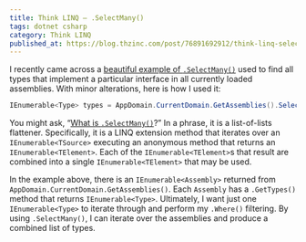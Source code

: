 ```yaml
---
title: Think LINQ – .SelectMany()
tags: dotnet csharp
category: Think LINQ
published_at: https://blog.thzinc.com/post/76891692912/think-linq-selectmany
---
```


I recently came across a [beautiful example of `.SelectMany()`][so-answer] used to find all types that implement a particular interface in all currently loaded assemblies. With minor alterations, here is how I used it:

```csharp
IEnumerable<Type> types = AppDomain.CurrentDomain.GetAssemblies().SelectMany(a => a.GetTypes()).Where(t => typeof(MyInterface).IsAssignableFrom(t) && t.IsClass && !t.IsAbstract);
```

You might ask, “[What is `.SelectMany()`][docs-selectmany]?” In a phrase, it is a list-of-lists flattener. Specifically, it is a LINQ extension method that iterates over an `IEnumerable<TSource>` executing an anonymous method that returns an `IEnumerable<TElement>`. Each of the `IEnumerable<TElement>`s that result are combined into a single `IEnumerable<TElement>` that may be used.

In the example above, there is an `IEnumerable<Assembly>` returned from `AppDomain.CurrentDomain.GetAssemblies()`. Each `Assembly` has a `.GetTypes()` method that returns `IEnumerable<Type>`. Ultimately, I want just one `IEnumerable<Type>` to iterate through and perform my `.Where()` filtering. By using `.SelectMany()`, I can iterate over the assemblies and produce a combined list of types.

[so-answer]: https://stackoverflow.com/a/26750/1653492
[docs-selectmany]: https://docs.microsoft.com/en-us/dotnet/api/system.linq.enumerable.selectmany?view=net-6.0#System_Linq_Enumerable_SelectMany__2_System_Collections_Generic_IEnumerable___0__System_Func___0_System_Collections_Generic_IEnumerable___1___
